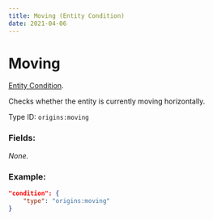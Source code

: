 ```yaml
---
title: Moving (Entity Condition)
date: 2021-04-06
---
```

# Moving

[Entity Condition](../entity_conditions.md).

Checks whether the entity is currently moving horizontally.

Type ID: `origins:moving`

### Fields:

_None._

### Example:
```json
"condition": {
    "type": "origins:moving"
}
```